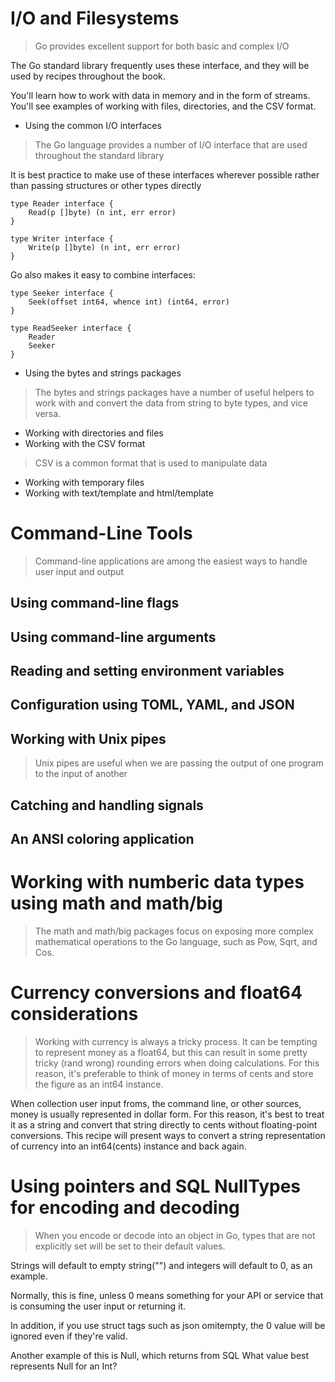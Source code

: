 # I/O and Filesystems
> Go provides excellent support for both basic and complex I/O

The Go standard library frequently uses these interface, and they will be used
by recipes throughout the book.

You'll learn how to work with data in memory and in the form of streams. You'll see
examples of working with files, directories, and the CSV format.

- Using the common I/O interfaces
> The Go language provides a number of I/O interface that are used throughout the standard library

It is best practice to make use of these interfaces wherever possible rather than
passing structures or other types directly

    type Reader interface {
        Read(p []byte) (n int, err error)
    }

    type Writer interface {
        Write(p []byte) (n int, err error)
    }

Go also makes it easy to combine interfaces:

    type Seeker interface {
        Seek(offset int64, whence int) (int64, error)
    }
    
    type ReadSeeker interface {
        Reader
        Seeker
    }

- Using the bytes and strings packages
> The bytes and strings packages have a number of useful helpers to work with and
convert the data from string to byte types, and vice versa.
- Working with directories and files
- Working with the CSV format
> CSV is a common format that is used to manipulate data
- Working with temporary files
- Working with text/template and html/template

# Command-Line Tools
> Command-line applications are among the easiest ways to handle user input and output

## Using command-line flags
## Using command-line arguments
## Reading and setting environment variables
## Configuration using TOML, YAML, and JSON
## Working with Unix pipes
> Unix pipes are useful when we are passing the output of one program to the
input of another
## Catching and handling signals
## An ANSI coloring application

# Working with numberic data types using math and math/big
> The math and math/big packages focus on exposing more complex mathematical operations to the
Go language, such as Pow, Sqrt, and Cos.

# Currency conversions and float64 considerations
> Working with currency is always a tricky process.
It can be tempting to represent money as a float64, but this can result in some pretty tricky (rand wrong)
rounding errors when doing calculations. For this reason, it's preferable to think of money in terms of cents
and store the figure as an int64 instance.

When collection user input froms, the command line, or other sources,
money is usually represented in dollar form. For this reason, it's best to treat
it as a string and convert that string directly to cents without floating-point conversions.
This recipe will present ways to convert a string representation of currency into an int64(cents)
instance and back again.

# Using pointers and SQL NullTypes for encoding and decoding
> When you encode or decode into an object in Go, types that are not explicitly set will be set to their default values.

Strings will default to empty string("") and integers will default to 0, as an example.

Normally, this is fine, unless 0 means something for your API or service that is consuming the user input or returning it.

In addition, if you use struct tags such as json omitempty, the 0 value will be ignored even if they're valid.

Another example of this is Null, which returns from SQL What value best represents Null for an Int?